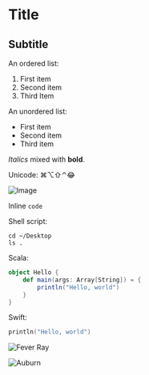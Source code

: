 # Title

## Subtitle

An ordered list:

1. First item
2. Second item
3. Third Item

An unordered list:

* First item
* Second item
* Third item

*Italics* mixed with **bold**.

Unicode: ⌘⌥⇧⌃😂

![Image](https://upload.wikimedia.org/wikipedia/commons/thumb/e/eb/Apple_park_cupertino_2019.jpg/1200px-Apple_park_cupertino_2019.jpg)

Inline `code`

Shell script:

```shell script
cd ~/Desktop
ls .
```

Scala:

```scala
object Hello {
    def main(args: Array[String]) = {
        println("Hello, world")
    }
}
```

Swift:

```swift
println("Hello, world")
```

![Fever Ray](https://upload.wikimedia.org/wikipedia/en/f/fd/Fever_Ray_-_Fever_Ray_cover.png)

![Auburn](https://upload.wikimedia.org/wikipedia/commons/b/b0/AuburnUniversity-SamfordHall.jpg)